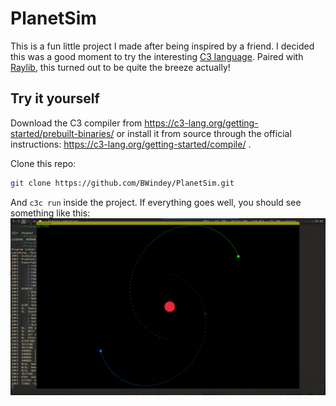# PlanetSim
This is a fun little project I made after being inspired by a friend. I decided
this was a good moment to try the interesting [C3 language](https://c3-lang.org/).
Paired with [Raylib](https://www.raylib.com/), this turned out to be quite the
breeze actually!


## Try it yourself
Download the C3 compiler from
https://c3-lang.org/getting-started/prebuilt-binaries/ or
install it from source through the official instructions:
https://c3-lang.org/getting-started/compile/
.

Clone this repo:
```sh
git clone https://github.com/BWindey/PlanetSim.git
```

And `c3c run` inside the project. If everything goes well, you should see
something like this:
![Screenshot from the running program](./images/preview.png)

